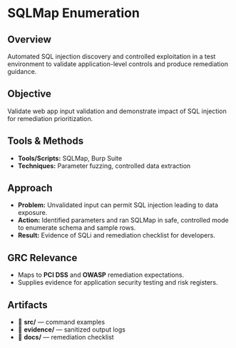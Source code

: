 # SQLMap Enumeration

## Overview
Automated SQL injection discovery and controlled exploitation in a test environment to validate application-level controls and produce remediation guidance.

## Objective
Validate web app input validation and demonstrate impact of SQL injection for remediation prioritization.

## Tools & Methods
- **Tools/Scripts:** SQLMap, Burp Suite
- **Techniques:** Parameter fuzzing, controlled data extraction

## Approach
- **Problem:** Unvalidated input can permit SQL injection leading to data exposure.
- **Action:** Identified parameters and ran SQLMap in safe, controlled mode to enumerate schema and sample rows.
- **Result:** Evidence of SQLi and remediation checklist for developers.

## GRC Relevance
- Maps to **PCI DSS** and **OWASP** remediation expectations.
- Supplies evidence for application security testing and risk registers.

## Artifacts
- 📁 **src/** — command examples
- 📁 **evidence/** — sanitized output logs
- 📁 **docs/** — remediation checklist

